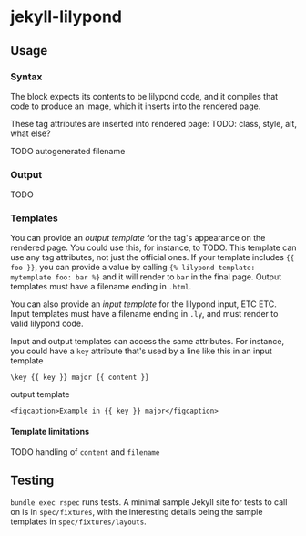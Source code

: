 # jekyll-lilypond

## Usage

### Syntax

The block expects its contents to be lilypond code, and it compiles that code to produce an image, which it inserts into the rendered page.

These tag attributes are inserted into rendered page:
TODO: class, style, alt, what else?

TODO autogenerated filename

### Output

TODO 

### Templates

You can provide an _output template_ for the tag's appearance on the rendered page. You could use this, for instance, to TODO. 
This template can use any tag attributes, not just the official ones. If your template includes `{{ foo }}`, you can provide 
a value by calling `{% lilypond template: mytemplate foo: bar %}` and it will render to `bar` in the final page. Output templates 
must have a filename ending in `.html`.

You can also provide an _input template_ for the lilypond input, ETC ETC. Input templates must have a filename ending in `.ly`, and must
render to valid lilypond code. 

Input and output templates can access the same attributes. For instance, you could have a `key` attribute that's used by a line like
this in an input template

```
\key {{ key }} major {{ content }}
```

output template

```
<figcaption>Example in {{ key }} major</figcaption>
```

#### Template limitations

TODO handling of `content` and `filename`

## Testing

`bundle exec rspec` runs tests. A minimal sample Jekyll site for tests to call on is in `spec/fixtures`, 
with the interesting details being the sample templates in `spec/fixtures/layouts`.
